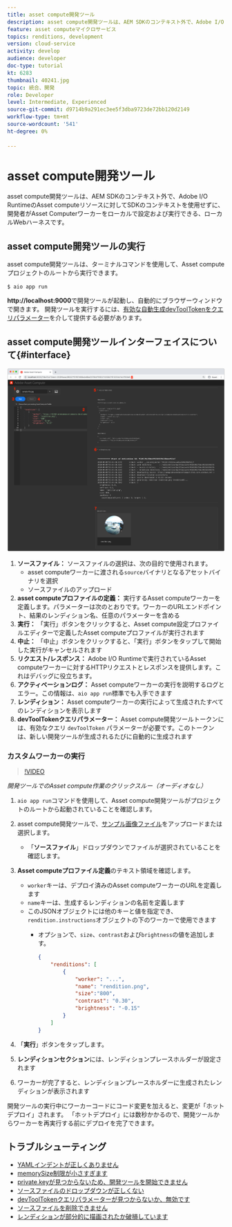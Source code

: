 ```yaml
---
title: asset compute開発ツール
description: asset compute開発ツールは、AEM SDKのコンテキスト外で、Adobe I/O RuntimeのAsset computeリソースに対してSDKのコンテキストを使用せずに、開発者がAsset Computerワーカーをローカルで設定および実行できる、ローカルWebハーネスです。
feature: asset computeマイクロサービス
topics: renditions, development
version: cloud-service
activity: develop
audience: developer
doc-type: tutorial
kt: 6283
thumbnail: 40241.jpg
topic: 統合、開発
role: Developer
level: Intermediate, Experienced
source-git-commit: d9714b9a291ec3ee5f3dba9723de72bb120d2149
workflow-type: tm+mt
source-wordcount: '541'
ht-degree: 0%

---
```



# asset compute開発ツール

asset compute開発ツールは、AEM SDKのコンテキスト外で、Adobe I/O RuntimeのAsset computeリソースに対してSDKのコンテキストを使用せずに、開発者がAsset Computerワーカーをローカルで設定および実行できる、ローカルWebハーネスです。

## asset compute開発ツールの実行

asset compute開発ツールは、ターミナルコマンドを使用して、Asset computeプロジェクトのルートから実行できます。

```
$ aio app run
```

__http://localhost:9000__&#x200B;で開発ツールが起動し、自動的にブラウザーウィンドウで開きます。 開発ツールを実行するには、[有効な自動生成devToolTokenをクエリパラメーター](#troubleshooting__devtooltoken)を介して提供する必要があります。

## asset compute開発ツールインターフェイスについて{#interface}

![asset compute開発ツール](./assets/development-tool/asset-compute-dev-tool.png)

1. __ソースファイル：__ ソースファイルの選択は、次の目的で使用されます。
   + asset computeワーカーに渡される`source`バイナリとなるアセットバイナリを選択
   + ソースファイルのアップロード
1. __asset computeプロファイルの定義：__ 実行するAsset computeワーカーを定義します。パラメーターは次のとおりです。ワーカーのURLエンドポイント、結果のレンディション名、任意のパラメーターを含める
1. __実行：__ 「実行」ボタンをクリックすると、Asset compute設定プロファイルエディターで定義したAsset computeプロファイルが実行されます
1. __中止：__ 「中止」ボタンをクリックすると、「実行」ボタンをタップして開始した実行がキャンセルされます
1. __リクエスト/レスポンス：__ Adobe I/O Runtimeで実行されているAsset computeワーカーに対するHTTPリクエストとレスポンスを提供します。これはデバッグに役立ちます。
1. __アクティベーションログ：__ Asset computeワーカーの実行を説明するログとエラー。この情報は、`aio app run`標準でも入手できます
1. __レンディション：__ Asset computeワーカーの実行によって生成されたすべてのレンディションを表示します
1. __devToolTokenクエリパラメーター：__ Asset compute開発ツールトークンには、有効なクエリ `devToolToken` パラメーターが必要です。このトークンは、新しい開発ツールが生成されるたびに自動的に生成されます

### カスタムワーカーの実行

>[!VIDEO](https://video.tv.adobe.com/v/40241?quality=12&learn=on)

_開発ツールでのAsset compute作業のクリックスルー（オーディオなし）_

1. `aio app run`コマンドを使用して、Asset compute開発ツールがプロジェクトのルートから起動されていることを確認します。
1. asset compute開発ツールで、[サンプル画像ファイル](../assets/samples/sample-file.jpg)をアップロードまたは選択します。
   + 「__ソースファイル__」ドロップダウンでファイルが選択されていることを確認します。
1. __Asset computeプロファイル定義__&#x200B;のテキスト領域を確認します。
   + `worker`キーは、デプロイ済みのAsset computeワーカーのURLを定義します
   + `name`キーは、生成するレンディションの名前を定義します
   + このJSONオブジェクトには他のキーと値を指定でき、`rendition.instructions`オブジェクトの下のワーカーで使用できます
      + オプションで、`size`、`contrast`および`brightness`の値を追加します。

         ```json
         {
             "renditions": [
                 {
                     "worker": "...",
                     "name": "rendition.png",
                     "size":"800",
                     "contrast": "0.30",
                     "brightness": "-0.15"
                 }
             ]
         }
         ```

1. 「__実行__」ボタンをタップします。
1. __レンディションセクション__&#x200B;には、レンディションプレースホルダーが設定されます
1. ワーカーが完了すると、レンディションプレースホルダーに生成されたレンディションが表示されます

開発ツールの実行中にワーカーコードにコード変更を加えると、変更が「ホットデプロイ」されます。 「ホットデプロイ」には数秒かかるので、開発ツールからワーカーを再実行する前にデプロイを完了できます。

## トラブルシューティング

+ [YAMLインデントが正しくありません](../troubleshooting.md#incorrect-yaml-indentation)
+ [memorySize制限が小さすぎます](../troubleshooting.md#memorysize-limit-is-set-too-low)
+ [private.keyが見つからないため、開発ツールを開始できません](../troubleshooting.md#missing-private-key)
+ [ソースファイルのドロップダウンが正しくない](../troubleshooting.md#source-files-dropdown-incorrect)
+ [devToolTokenクエリパラメーターが見つからないか、無効です](../troubleshooting.md#missing-or-invalid-devtooltoken-query-parameter)
+ [ソースファイルを削除できません](../troubleshooting.md#unable-to-remove-source-files)
+ [レンディションが部分的に描画されたか破損しています](../troubleshooting.md#rendition-returned-partially-drawn-or-corrupt)
